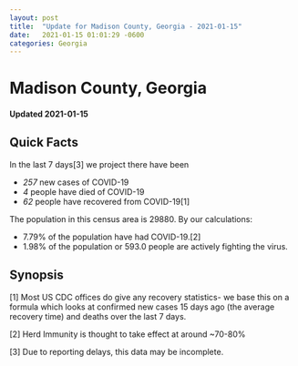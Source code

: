 ```yaml
---
layout: post
title:  "Update for Madison County, Georgia - 2021-01-15"
date:   2021-01-15 01:01:29 -0600
categories: Georgia
---
```


# Madison County, Georgia
#### Updated 2021-01-15

## Quick Facts

In the last 7 days[3] we project there have been
- *257* new cases of COVID-19
- *4* people have died of COVID-19
- *62* people have recovered from COVID-19[1]

The population in this census area is 29880. By our calculations:
- 7.79% of the population have had COVID-19.[2]
- 1.98% of the population or 593.0 people are actively fighting the virus.

## Synopsis




[1] Most US CDC offices do give any recovery statistics- we base this on a formula which looks at confirmed new cases
15 days ago (the average recovery time) and deaths over the last 7 days.

[2] Herd Immunity is thought to take effect at around ~70-80%

[3] Due to reporting delays, this data may be incomplete.
 
    